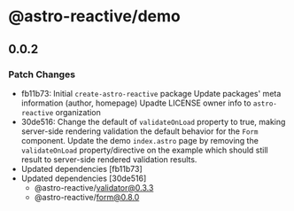 # @astro-reactive/demo

## 0.0.2

### Patch Changes

- fb11b73: Initial `create-astro-reactive` package
  Update packages' meta information (author, homepage)
  Upadte LICENSE owner info to `astro-reactive` organization
- 30de516: Change the default of `validateOnLoad` property to true, making server-side rendering validation the default behavior for the `Form` component.
  Update the demo `index.astro` page by removing the `validateOnLoad` property/directive on the example which should still result to server-side rendered validation results.
- Updated dependencies [fb11b73]
- Updated dependencies [30de516]
  - @astro-reactive/validator@0.3.3
  - @astro-reactive/form@0.8.0
